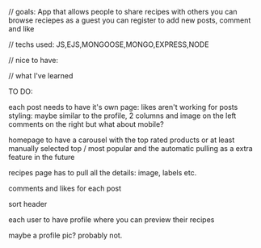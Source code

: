 // goals:
App that allows people to share recipes with others
you can browse reciepes as a guest 
you can register to add new posts, comment and like 

// techs used: 
JS,EJS,MONGOOSE,MONGO,EXPRESS,NODE

// nice to have:

// what I've learned

TO DO: 


each post needs to have it's own page:
likes aren't working for posts
styling: maybe similar to the profile, 2 columns and image on the left comments on the right but what about mobile?



homepage to have a carousel with the top rated products or at least manually selected top / most popular and the automatic pulling as a extra feature in the future

recipes page has to pull all the details: image, labels etc. 

comments and likes for each post

sort header 

each user to have profile where you can preview their recipes 

maybe a profile pic? probably not.

